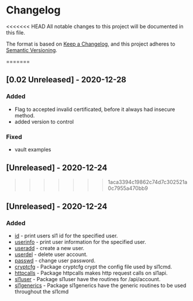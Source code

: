 # Changelog
<<<<<<< HEAD
All notable changes to this project will be documented in this file.

The format is based on [Keep a Changelog](https://keepachangelog.com/en/1.0.0/),
and this project adheres to [Semantic Versioning](https://semver.org/spec/v2.0.0.html).

=======

## [0.02 Unreleased] - 2020-12-28
### Added
- Flag to accepted invalid certificated, before it always had insecure method.
- added version to control

### Fixed
- vault examples


## [Unreleased] - 2020-12-24
>>>>>>> 1aca3394c19862c74d7c302521a0c7955a470bb9
## [Unreleased] - 2020-12-24
### Added
- [id](docs/cmd/sl1cmd_id.md) - print users sl1 id for the specified user.
- [userinfo](docs/cmd/sl1cmd_userinfo.md) - print user information for the specified user.
- [useradd](docs/cmd/sl1cmd_useradd.md) -  create a new user.
- [userdel](docs/cmd/sl1cmd_userdel.md) - delete user account.
- [passwd](docs/cmd/sl1cmd_passwd.md) - change user password.
- [cryptcfg](docs/pkg/cryptcfg.md) - Package cryptcfg crypt the config file used by sl1cmd.
- [httpcalls](docs/pkg/httpcalls.md) - Package httpcalls makes http request calls on sl1api.
- [sl1user](docs/pkg/sl1user.md) - Package sl1user have the routines for /api/account.
- [sl1generics](docs/pkg/sl1generics.md) - Package sl1generics have the generic routines to be used throughout the sl1cmd